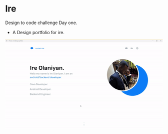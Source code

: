 # Ire

Design to code challenge Day one.

- A Design portfolio for ire.

![Deisgn Done](assets/design.gif)
